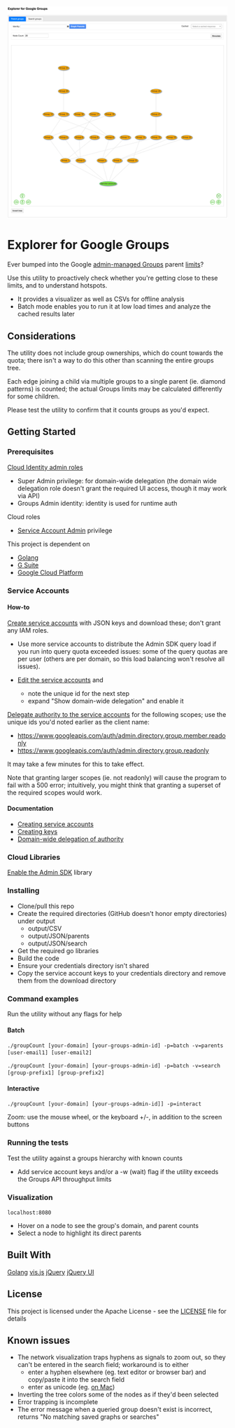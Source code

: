 
![Simulation](./Explorer%20for%20Google%20Groups.png)

# Explorer for Google Groups

Ever bumped into the Google [admin-managed Groups](https://support.google.com/a/answer/33343) parent [limits](https://support.google.com/a/answer/6099642?hl=en#membershiplimits)?

Use this utility to proactively check whether you're getting close to these limits, and to understand hotspots.

- It provides a visualizer as well as CSVs for offline analysis
- Batch mode enables you to run it at low load times and analyze the cached results later

## Considerations

The utility does not include group ownerships, which do count towards the quota; there isn't a way to do this other than scanning the entire groups tree.  

Each edge joining a child via multiple groups to a single parent (ie. diamond patterns) is counted; the actual Groups limits may be calculated differently for some children.

Please test the utility to confirm that it counts groups as you'd expect.


## Getting Started

### Prerequisites

[Cloud Identity admin roles](https://support.google.com/a/answer/2405986?hl=en)

- Super Admin privilege: for domain-wide delegation (the domain wide delegation role doesn't grant the required UI access, though it may work via API)
- Groups Admin identity: identity is used for runtime auth

Cloud roles

- [Service Account Admin](https://support.google.com/a/answer/2405986?hl=en) privilege

This project is dependent on 

- [Golang](https://golang.org/)
- [G Suite](https://gsuite.google.com/)
- [Google Cloud Platform](https://cloud.google.com/)


### Service Accounts
#### How-to
[Create service accounts](https://cloud.google.com/console/iam-admin/serviceaccounts) with JSON keys and download these; don't grant any IAM roles.

- Use more service accounts to distribute the Admin SDK query load if you run into query quota exceeded issues: some of the query quotas are per user (others are per domain, so this load balancing won't resolve all issues).

- [Edit the service accounts](https://cloud.google.com/console/iam-admin/serviceaccounts/details/) and 
    - note the unique id for the next step
    - expand "Show domain-wide delegation" and enable it


[Delegate authority to the service accounts](https://admin.google.com/AdminHome?chromeless=1#OGX:ManageOauthClients) for the following scopes; use the unique ids you'd noted earlier as the client name:

- https://www.googleapis.com/auth/admin.directory.group.member.readonly
- https://www.googleapis.com/auth/admin.directory.group.readonly

It may take a few minutes for this to take effect.

Note that granting larger scopes (ie. not readonly) will cause the program to fail with a 500 error; intuitively, you might think that granting a superset of the required scopes would work.

#### Documentation
- [Creating service accounts](https://cloud.google.com/iam/docs/creating-managing-service-accounts#creating)
- [Creating keys](https://cloud.google.com/iam/docs/creating-managing-service-account-keys)
- [Domain-wide delegation of authority](https://developers.google.com/admin-sdk/directory/v1/guides/delegation)


### Cloud Libraries
[Enable the Admin SDK](https://console.cloud.google.com/apis/library/admin.googleapis.com) library


### Installing

- Clone/pull this repo
- Create the required directories (GitHub doesn't honor empty directories) under output
    - output/CSV
    - output/JSON/parents
    - output/JSON/search 
- Get the required go libraries
- Build the code
- Ensure your credentials directory isn't shared
- Copy the service account keys to your credentials directory and remove them from the download directory

### Command examples
Run the utility without any flags for help

#### Batch
```
./groupCount [your-domain] [your-groups-admin-id] -p=batch -v=parents [user-email1] [user-email2]
```
```
./groupCount [your-domain] [your-groups-admin-id] -p=batch -v=search [group-prefix1] [group-prefix2]
```

#### Interactive
```
./groupCount [your-domain] [your-groups-admin-id]] -p=interact
```
Zoom: use the mouse wheel, or the keyboard +/-, in addition to the screen buttons

### Running the tests

Test the utility against a groups hierarchy with known counts

- Add service account keys and/or a -w (wait) flag if the utility exceeds the Groups API throughput limits

### Visualization
```
localhost:8080
```
- Hover on a node to see the group's domain, and parent counts
- Select a node to highlight its direct parents


## Built With

[Golang](https://golang.org/)
[vis.js](https://visjs.org/)
[jQuery](https://jquery.com/)
[jQuery UI](http://jqueryui.com)

## License

This project is licensed under the Apache License - see the [LICENSE](LICENSE) file for details

## Known issues

- The network visualization traps hyphens as signals to zoom out, so they can't be entered in the search field; workaround is to either 
    - enter a hyphen elsewhere (eg. text editor or browser bar) and copy/paste it into the search field
    - enter as unicode (eg. [on Mac](https://apple.stackexchange.com/questions/339738/how-do-you-type-a-character-with-its-ascii-code))
- Inverting the tree colors some of the nodes as if they'd been selected
- Error trapping is incomplete
- The error message when a queried group doesn't exist is incorrect, returns "No matching saved graphs or searches"
